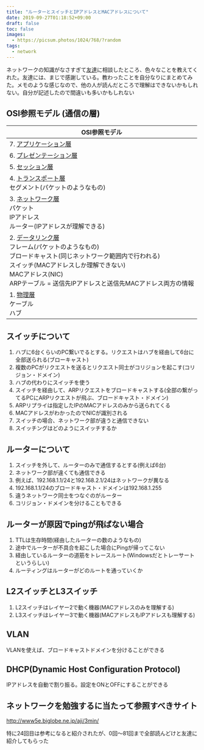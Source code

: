 ```yaml
---
title: "ルーターとスイッチとIPアドレスとMACアドレスについて"
date: 2019-09-27T01:18:52+09:00
draft: false
toc: false
images:
  - https://picsum.photos/1024/768/?random
tags:
  - network
---
```


ネットワークの知識がなさすぎて[友達](http://interier.hatenablog.com/)に相談したところ、色々なことを教えてくれた。友達には、まじで感謝している。教わったことを自分なりにまとめてみた。メモのような感じなので、他の人が読んだところで理解はできないかもしれない。自分が記述したので間違いも多いかもしれない

## OSI参照モデル (通信の層)

|OSI参照モデル|
| ------------------------------------------------------------ |
| 7.  [アプリケーション層](https://ja.wikipedia.org/wiki/アプリケーション層)<br /> |
| 6.  [プレゼンテーション層](https://ja.wikipedia.org/wiki/プレゼンテーション層)<br /> |
| 5.  [セッション層](https://ja.wikipedia.org/wiki/セッション層)<br /> |
| 4.  [トランスポート層](https://ja.wikipedia.org/wiki/トランスポート層)<br />セグメント(パケットのようなもの) |
| 3.  [ネットワーク層](https://ja.wikipedia.org/wiki/ネットワーク層)<br />パケット<br />IPアドレス<br />ルーター(IPアドレスが理解できる) |
| 2.  [データリンク層](https://ja.wikipedia.org/wiki/データリンク層)<br />フレーム(パケットのようなもの)<br />ブロードキャスト(同じネットワーク範囲内で行われる)<br />スイッチ(MACアドレスしか理解できない)<br />MACアドレス(NIC)<br />ARPテーブル = 送信先IPアドレスと送信先MACアドレス両方の情報 |
| 1.  [物理層](https://ja.wikipedia.org/wiki/物理層)<br />ケーブル<br />ハブ |

## スイッチについて

1. ハブに6台くらいのPC繋いでるとする。リクエストはハブを経由して6台に全部送られる(ブローキャスト)
1. 複数のPCがリクエストを送るとリクエスト同士がコリジョンを起こす(コリジョン・ドメイン)
1. ハブの代わりにスイッチを使う
1. スイッチを経由して、ARPリクエストをブロードキャストする(全部の繋がってるPCにARPリクエストが飛ぶ、ブロードキャスト・ドメイン)
1. ARPリプライは指定したIPのMACアドレスのみから送られてくる
1. MACアドレスがわかったのでNICが識別される
1. スイッチの場合、ネットワーク部が違うと通信できない
1. スイッチングはどのようにスイッチするか

## ルーターについて

1. スイッチを外して、ルーターのみで通信するとする(例えば6台)
1. ネットワーク部が違くても通信できる
1. 例えば、192.168.1.1/24と192.168.2.1/24はネットワークが異なる
1. 192.168.1.1/24のブロードキャスト・ドメインは192.168.1.255
1. 違うネットワーク同士をつなぐのがルーター
1. コリジョン・ドメインを分けることもできる

## ルーターが原因でpingが飛ばない場合

1. TTLは生存時間(経由したルーターの数のようなもの)
1. 途中でルーターが不具合を起こした場合にPingが帰ってこない
1. 経由しているルーターの道筋をトレースルート(Windowsだとトレーサートというらしい)
1. ルーティングはルーターがどのルートを通っていくか

## L2スイッチとL3スイッチ

1. L2スイッチはレイヤー2で動く機器(MACアドレスのみを理解する)
1. L3スイッチはレイヤー3で動く機器(MACアドレスもIPアドレスも理解する)

## VLAN

VLANを使えば、ブロードキャストドメインを分けることができる

## DHCP(Dynamic Host Configuration Protocol)

IPアドレスを自動で割り振る。設定をONとOFFにすることができる

## ネットワークを勉強するに当たって参照すべきサイト

http://www5e.biglobe.ne.jp/aji/3min/

特に24回目は参考になると紹介されたが、0回〜81回まで全部読んどけと友達に紹介してもらった

